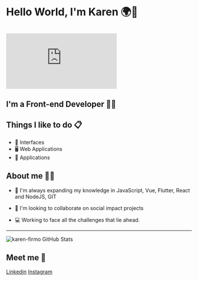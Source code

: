 # Hello World, I'm Karen 🌍👋

![Alt Text](https://www.reduzfoto.com.br/download.php?q=21_10_2020_01_51_39.jpg)
---- 

## I'm a Front-end Developer 👩‍💻 

## Things I like to do 📋

- 🎨 Interfaces 
- 🖥 Web Applications
- 📱 Applications

## About me 🙋‍♀️


- 🌱 I'm always expanding my knowledge in JavaScript, Vue, Flutter, React 
   and NodeJS, GIT

- 👯 I'm looking to collaborate on social impact projects

- 💻 Working to face all the challenges that lie ahead.



----
                                
![karen-firmo GitHub Stats](https://github-readme-stats.vercel.app/api?username=karen-firmo&show_icons=true)



## Meet me 💬 

[Linkedin](https://www.linkedin.com/in/ester-karen//licenses/Linkedin/)
[Instagram](https://www.instagram.com/esterfirmo_//licenses/Instagram)
